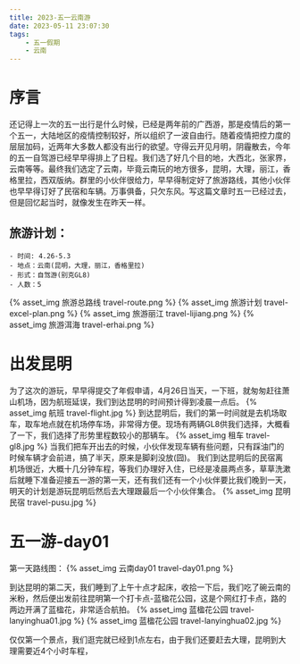 ```yaml
---
title: 2023-五一云南游
date: 2023-05-11 23:07:30
tags: 
    - 五一假期
    - 云南
---
```


# 序言
还记得上一次的五一出行是什么时候，已经是两年前的广西游，那是疫情后的第一个五一，大陆地区的疫情控制较好，所以组织了一波自由行。随着疫情把控力度的层层加码，近两年大多数人都没有出行的欲望。守得云开见月明，阴霾散去，今年的五一自驾游已经早早得排上了日程。我们选了好几个目的地，大西北，张家界，云南等等。最终我们选定了云南，毕竟云南玩的地方很多，昆明，大理，丽江，香格里拉，西双版纳。群里的小伙伴很给力，早早得制定好了旅游路线，其他小伙伴也早早得订好了民宿和车辆。万事俱备，只欠东风。写这篇文章时五一已经过去，但是回忆起当时，就像发生在昨天一样。

## 旅游计划：
    - 时间: 4.26-5.3
    - 地点：云南(昆明，大理，丽江，香格里拉)
    - 形式：自驾游(别克GL8)
    - 人数：5
{% asset_img 旅游总路线 travel-route.png %}
{% asset_img 旅游计划 travel-excel-plan.png %}
{% asset_img 旅游丽江 travel-lijiang.png %}
{% asset_img 旅游洱海 travel-erhai.png %}


# 出发昆明
为了这次的游玩，早早得提交了年假申请，4月26日当天，一下班，就匆匆赶往萧山机场，因为航班延误，我们到达昆明的时间预计得到凌晨一点后。
{% asset_img 航班 travel-flight.jpg %}
到达昆明后，我们的第一时间就是去机场取车，取车地点就在机场停车场，非常得方便。现场有两辆GL8供我们选择，大概看了一下，我们选择了形势里程数较小的那辆车。
{% asset_img 租车 travel-gl8.jpg %}
当我们把车开出去的时候，小伙伴发现车辆有些问题，只有踩油门的时候车辆才会前进，搞了半天，原来是脚刹没放(囧)。
我们到达昆明后的民宿离机场很近，大概十几分钟车程，等我们办理好入住，已经是凌晨两点多，草草洗漱后就睡下准备迎接五一游的第一天，还有我们还有一个小伙伴要比我们晚到一天，明天的计划是游玩昆明后然后去大理跟最后一个小伙伴集合。
{% asset_img 昆明民宿 travel-pusu.jpg %}

# 五一游-day01
第一天路线图：
{% asset_img 云南day01 travel-day01.png %}

到达昆明的第二天，我们睡到了上午十点才起床，收拾一下后，我们吃了碗云南的米粉，然后便出发前往昆明第一个打卡点-蓝楹花公园，这是个网红打卡点，路的两边开满了蓝楹花，非常适合航拍。
{% asset_img 蓝楹花公园 travel-lanyinghua01.jpg %}
{% asset_img 蓝楹花公园 travel-lanyinghua02.jpg %}

仅仅第一个景点，我们逛完就已经到1点左右，由于我们还要赶去大理，昆明到大理需要近4个小时车程，






